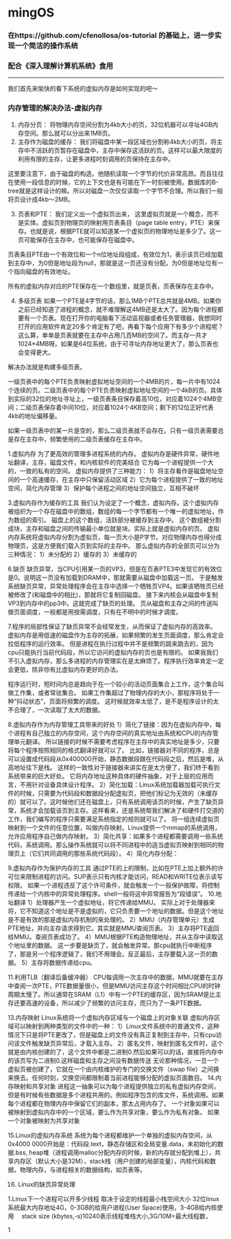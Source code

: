 # mingOS
### 在https://github.com/cfenollosa/os-tutorial 的基础上，进一步实现一个简洁的操作系统
### 配合《深入理解计算机系统》食用
---------------



我们首先来愉快的看下系统的虚拟内存是如何实现的吧～


### 内存管理的解决办法-虚拟内存

1. 内存分页：
  将物理内存空间分割为4kb大小的页，32位机器可以寻址4GB内存空间。那么就可以分出来1MB页。
2. 主存作为磁盘的缓存：
  我们将磁盘中某一段区域也分割称4kb大小的页，将主存中不活跃的页暂存在磁盘中，主存中保存这活跃的页。这样可以最大限度的利用有限的主存，让更多进程时刻调用的页保持在主存中。

  这里要注意下，由于磁盘的构造。他随机读取一个字节的代价非常高昂。而且往往在使用一段信息的时候，它的上下文也是有可能在下一时刻被使用。数据库的B-tree就是这样设计的嘛。所以对磁盘一次仅仅读取一个字节不合理。所以我们一般将页设计成4kb～2MB。

3. 页表和PTE：
  我们定义出一个虚拟页出来，  这里虚拟页就是一个概念，而不是实体。虚拟页到物理页的映射用页表条目（page table entry，PTE）来保存。也就是说，根据PTE就可以知道某一个虚拟页的物理地址是多少了。这一页可能保存在主存中，也可能保存在磁盘中。

  页表条目PTE由一个有效位和一个n位地址段组成，有效位为1，表示该页已经加载到主存中，为0但是地址段为null，那就是这一页还没有分配。为0但是地址位有一个指向磁盘的有效地址。

  所有的虚拟内存对应的PTE保存在一个数组里，就是页表，页表保存在主存中。

4. 多级页表
  如果一个PTE是4字节的话，那么1MB个PTE总共就是4MB。如果你之前已经知道了进程的概念，就不难理解这4MB还是太大了。因为每个进程都要有一个页表。现在打开你的电脑看下活动监视器或者任务管理器，我想同时打开的应用软件肯定20多个肯定有了吧，再看下每个应用下有多少个进程呢？这么算，单单是页表就要在主存中占用几百MB的空间了。而主存一共才1024*4MB呀。如果是64位系统，由于可寻址内存地址更大了，那么页表也会变得更大。

  解决办法就是构建多级页表。

  一级页表中的每个PTE负责映射虚拟地址空间的一个4MB的片，每一片中有1024个连续的页。二级页表中的每个PTE负责映射虚拟地址空间的一个4kB的页。具体到实际的32位的地址寻址上，一级页表条目保存着高10位，对应着1024个4MB空间；二级页表保存着中间10位，对应着1024个4KB空间；剩下的12位正好代表4kb的地址偏移量。

  如果一级页表中的某一片是空的，那么二级页表就不会存在。只有一级页表需要总是存在主存中，频繁使用的二级页表缓存在主存中。

1.虚拟内存
  为了更高效的管理多进程系统的内存。
  虚拟内存是硬件异常，硬件地址翻译，主存，磁盘文件，和内核软件的完美结合
  它为每一个进程提供一个大的，一致的私有的空间。
  虚拟内存提供了三种能力：
    1）将主存看作是磁盘地址空间的一个高速缓存，在主存中只保留活动区域
    2）它为每个进程提供了一致的地址空间，简化内存管理
    3）保护每个进程之间的地址空间独立，互相不破坏


3.虚拟内存作为缓存的工具
  我们认为设定了一个概念，虚拟内存。这个虚拟内存被组织为一个存在磁盘中的数组，数组的每一个字节都有一个唯一的虚拟地址，作为数组的索引。
  磁盘上的这个数组，活跃部分被缓存到主存中。
  这个数组被分割成块，主存和磁盘之间的传输最小单位就是块。实际上就是虚拟内存的页。
  虚拟内存系统将虚拟内存分割为虚拟页，每一页大小是P字节。对应物理内存也得分成物理页，这是方便我们载入页到实际的主存中。
  那么虚拟内存的全部页可以分为三种情况：
    1）未分配的
    2）缓存的
    3）未缓存的

6.缺页
  缺页异常，当CPU引用某一页的VP3，但是在页表PTE3中发现它的有效位是0。说明这一页没有加载到DRAM中，那就需要从磁盘中加载这一页。
  于是触发系统缺页异常，异常处理程序会在主存中选择一个牺牲页VP4。如果该牺牲页已经被修改了(和磁盘中的相比)，那就将它复制回磁盘。
  接下来内核会从磁盘中复制VP3到内存中的pp3中。这就完成了缺页的处理。
  页从磁盘和主存之间的传送叫做页面调度，一般都是用按需调度，只有在不明中的时候才调度。

7.程序的局部性保证了缺页异常不会经常发生，从而保证了虚拟内存的高效率。
  虚拟内存是用低速的磁盘作为主存的拓展，如果频繁的发生页面调度，那么肯定会拉低程序的运行效率。
  但是进程在执行过程中并不是频繁的跳来跳去的，因为cpu只能执行当前代码段，所以它访问的虚拟内存的页也是有限的。
  如果我我们不引入虚拟内存，那么多进程的内存管理实在是太麻烦了。程序执行效率肯定一定会更低，除非你有比虚拟内存更好的办法。

  程序运行时，短时间内总是趋向于在一个较小的活动页面集合上工作，这个集合叫做工作集，或者常驻集合。
  如果工作集超过了物理内存的大小，那程序将处于一种“抖动状态”，页面将频繁的调度。
  这时候就效率太低了，是不是程序设计的太不合理了，一次读取了太大的数据。

8.虚拟内存作为内存管理工具带来的好处
  1）简化了链接：因为在虚拟内存中，每个进程有自己独立的内存空间，这个内存空间的真实地址由系统和CPU的内存管理单元翻译。
  所以链接的时候不需要考虑程序在主存中的真实地址是多少，只要将每个程序按照相同的格式翻译好就可以了。
  比如，链接器对不同的程序，总是可以设置成代码段从0x400000开始，静态数据段跟在代码段之后，然后是堆，从高地址往下是栈。
  这样的一致性对于链接器来讲实在是太方便了，我们终于看到系统带来的巨大好处。
  它将内存地址这种具体的硬件抽象，对于上层的应用而言，不用针对设备具体设计程序。
  2）简化加载：Linux系统加载器加载可执行文件的时候，只需要为代码段和数据段分配虚拟页，把他们标记为无效的（未缓存的）就可以了。这时候他们还在磁盘上，只有系统调用该页的时候，产生了缺页异常，系统才会加载该页到主存。这样看来，还是系统帮我们解决了和硬件打交道的工作，我们编写的程序只需要满足系统指定的规则就可以了。
  将一组连续虚拟页映射到一个文件的任意位置，叫做内存映射。Linux提供一个mmap的系统调用，允许应用程序自己做内存映射。
  3）简化共享：如果多个进程都需要调用一些系统代码，系统调用。那么操作系统就可以将不同进程中的适当虚拟页映射到相同的物理页上（它们共同调用的那些系统代码段）。
  4）简化内存分配：

9.虚拟内存作为保护内存的工具
  通过PTE的上的限制，比如在PTE上加上额外的许可位来限制进程的访问。SUP表示只有内核才能访问，READ和WRITE位表示读写权限。
  如果一个进程违反了这个许可条件，就会触发一个一般保护故障，将控制传递给一个内核中的异常处理程序。shell一般将这中异常报告为“段错误”。
10.地址翻译
  1）处理器产生一个虚拟地址，将它传递给MMU。
    实际上对于处理器来将，它不知道这个地址是不是虚拟的，它只负责要一个地址的数据。但是这个地址是不是有效的那是虚拟内存机制的来处理的。
  2）MMU（内存管理单元）生成PTE地址，并向主存请求得到它。其实就是MMU查阅页表。
  3）主存将PTE返回给MMU。查阅页表成功了。
  4）MMU根据PTE构造物理地址，并从主存中读取这个地址里的数据。   这一步要是缺页了，就会触发异常。那cpu就执行中断程序了，那是另一个程序逻辑了，我们不用理会。反正最后，主存要载入这一页的数据。
  5）主存将数据传递给cpu。

11.利用TLB（翻译后备缓冲器）
  CPU每调用一次主存中的数据，MMU就要在主存中查阅一次PTE，PTE数据量很小，但是MMU访问主存这个时间相比CPU的时钟周期太慢了。所以通常在SRAM（L1）中有一个PTE的缓存区，因为SRAM是比主存还要高速的设备，所以减少了频繁的访问主存，而只为了一条PTE数据。



13.内存映射
  Linux系统将一个虚拟内存区域与一个磁盘上的对象关联
  虚拟内存区域可以映射到两种类型的文件中的一种：
    1）Linux文件系统中的普通文件，这种情况下只是将PTE更改了，但是磁盘上的文件没有真正复制到主存中，只有cpu访问该文件触发缺页异常后，才载入主存。
    2）匿名文件，映射到匿名文件时，这个就是由内核创建的了，这个文件中都是二进制0.然后如果可以的话，直接将内存中的该页写为二进制0.这样磁盘和主存之间没有数据传送
    无论那种情况，一旦一个虚拟页被创建了，它就在一个由内核维护的专门的交换文件（swap file）之间换来换去。任何时刻，交换空间都限制着当前进程能够分配的虚拟页面数目。
14.内存映射和共享对象
  进程这一抽象可以为每个进程提供独立的私有虚拟内存空间，但是有时候有些数据是多个进程共用的。例如程序包含的库文件，系统调用。如果每个进程都在物理内存中保留它们的副本，那太占用内存了。
  一个对象如果可以被映射到虚拟内存中的一个区域，要么作为共享对象，要么作为私有对象。
  如果一个对象被映射为共享对象


15.Linux的虚拟内存系统
  系统为每个进程都维护一个单独的虚拟内存空间，从0x4000 0000开始是：代码段.text，静态存储区和全局变量.data，未初始化的数据.bss, heap堆（进程调用malloc分配内存的时候，新的内存就分配到堆上），共享内存区（默认大小是32M），stack栈（用户创建的局部变量），内核代码和数据，物理内存，与进程相关的数据结构，如页表等。


16. Linux的缺页异常处理





1.Linux下一个进程可以开多少线程
  取决于设定的线程最小栈空间大小
  32位linux系统最大内存地址4G，0-3GB的给用户进程(User Space)使用，3-4GB给内核使用
　stack size (kbytes,-s)10240表示线程堆栈大小,3G/10M=最大线程数，











1

